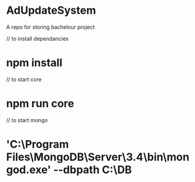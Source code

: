 # AdUpdateSystem
A repo for storing bachelour project

// to install dependancies
# npm install

// to start core
# npm run core

// to start mongo
# 'C:\Program Files\MongoDB\Server\3.4\bin\mongod.exe' --dbpath C:\DB
